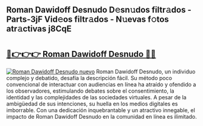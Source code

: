 ## Roman Dawidoff Desnudo D𝚎sn𝚞dos filtr𝚊dos - Parts-3jF Vid𝚎os filtr𝚊dos - N𝚞evas f𝚘tos atr𝚊ctivas j8CqE

# <h2><a href="http://mb8x1g.tromn.icu/?c=Roman+Dawidoff+Desnudo">🔗👉👉👉 Roman Dawidoff Desnudo 🔗🔗</a></h2>

[![Roman Dawidoff Desnudo nuevo](https://i.imgur.com/pEAQMta.gif)](http://mb8x1g.tromn.icu/?c=Roman+Dawidoff+Desnudo)
Roman Dawidoff Desnudo, un individuo complejo y debatido, desafía la descripción fácil. Su método poco convencional de interactuar con audiencias en línea ha atraído y ofendido a los observadores, estimulando debates sobre el consentimiento, la identidad y las complejidades de las sociedades virtuales. A pesar de la ambigüedad de sus intenciones, su huella en los medios digitales es imborrable. Con una dedicación inquebrantable y un atractivo innegable, el impacto de Roman Dawidoff Desnudo en la comunidad en línea es ilimitado.
